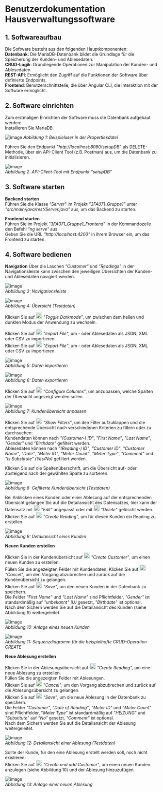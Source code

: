 
# Benutzerdokumentation Hausverwaltungssoftware

## 1. Softwareaufbau

Die Software besteht aus den folgenden Hauptkomponenten:  
**Datenbank**: Die MariaDB-Datenbank bildet die Grundlage für die Speicherung der Kunden- und Ablesedaten.  
**CRUD-Logik**: Grundlegende Operationen zur Manipulation der Kunden- und Ablesedaten.  
**REST-API**: Ermöglicht den Zugriff auf die Funktionen der Software über definierte Endpoints.  
**Frontend**: Benutzerschnittstelle, die über Angular CLI, die Interaktion mit der Software ermöglicht.  

## 2. Software einrichten

Zum erstmaligen Einrichten der Software muss die Datenbank aufgebaut werden:  
Installieren Sie MariaDB.  

![image](https://github.com/user-attachments/assets/d731e5a8-4daa-4d00-9113-54522fbe1b37)
*Abbildung 1: Beispieluser in der Propertiesdatei*

Führen Sie den Endpunkt *"http://localhost:8080/setupDB"* als DELETE-Methode, über ein API-Client Tool (z.B. Postman) aus, um die Datenbank zu initialisieren.  

![image](https://github.com/user-attachments/assets/06da21c7-202f-4102-80b0-363a98eea505)  
*Abbildung 2: API-Client-Tool mit Endpunkt "setupDB"*   
  
## 3. Software starten

**Backend starten**  
Führen Sie die Klasse *"Server"* im Projekt *"3FA071_Gruppe1"* unter *"src/main/java/rest/Server.java"* aus, um das Backend zu starten.  

**Frontend starten**  
Führen Sie im Projekt *"3FA071_Gruppe1_Frontend"* in der Kommandozeile den Befehl *"ng serve"* aus.  
Geben Sie die URL *"http://localhost:4200"* in ihrem Browser ein, um das Frontend zu starten.  
  
## 4. Software bedienen
  
**Navigation**
Über die Laschen *"Customer"* und *"Readings"* in der Navigationsleiste kann zwischen den jeweiligen Übersichten der Kunden- und Ablesedaten navigiert werden.  

![image](https://github.com/user-attachments/assets/5c3f0cb3-f5a5-404c-89b1-931b044822c1)  
*Abbildung 3: Navigationsleiste*  
  
![image](https://github.com/user-attachments/assets/6971efca-a36d-4de2-b32b-a0866b2122bc)  
*Abbildung 4: Übersicht (Testdaten)*  
  
Klicken Sie auf <img src="https://github.com/user-attachments/assets/3cdf4de3-3078-49ce-8ab2-dc310a0e544c" width="20px" height="20px" /> *"Toggle Darkmode"*, um zwischen dem hellen und dunklen Modus der Anwendung zu wechseln.  

Klicken Sie auf <img src="https://github.com/user-attachments/assets/ddcf6e02-bf99-4f62-a534-7b091fafa531" width="20px" height="20px" /> *"Import File"*, um - oder Ablesedaten als JSON, XML oder CSV zu importieren.  
Klicken Sie auf <img src="https://github.com/user-attachments/assets/ce7e8549-da0a-4d6a-b3fe-e162f99c8588" width="20px" height="20px" /> *"Export File"*, um - oder Ablesedaten als JSON, XML oder CSV zu importieren.  


![image](https://github.com/user-attachments/assets/84995fe4-a39a-47b0-b185-14cb73af4b67)  
*Abbildung 5: Daten importieren*  

![image](https://github.com/user-attachments/assets/843ddea4-b3bb-4132-b02a-71f389c73984)  
*Abbildung 6: Daten exportieren*  

Klicken Sie auf <img src="https://github.com/user-attachments/assets/d95c96d2-e2ae-41b7-9f4c-97ebe2b25417" width="20px" height="20px" /> *"Configure Columns"*, um anzupassen, welche Spalten der Übersicht angezeigt werden sollen.

![image](https://github.com/user-attachments/assets/5d531622-dfb1-4e77-ac5e-b272e06c3a8c)  
*Abbildung 7: Kundenübersicht anpassen*  

Klicken Sie auf <img src="https://github.com/user-attachments/assets/79af178e-8a59-4bbe-85a3-121c37541464" width="20px" height="20px" /> *"Show Filters"*, um den Filter aufzuklappen und die entsprechende Übersicht nach verschiedenen Kriterien zu filtern oder zu durchsuchen:  
Kundendaten können nach *"(Customer-) ID"*, *"First Name"*, *"Last Name"*, *"Gender"* und *"Birthdate"* gefiltert werden.  
Ablesedaten können nach *"(Reading-) ID"*, *"Customer ID"*, *"Customer Name"*, *"Date"*, *"Meter ID"*, *"Meter Count"*, *"Meter Type"*, *"Comment"* und *"Is Substitute" (Yes/No)* gefiltert werden.  

Klicken Sie auf die Spaltenüberschrift, um die Übersicht auf- oder absteigend nach der gewählten Spalte zu sortieren. 

![image](https://github.com/user-attachments/assets/68fddce8-d54c-4adc-9d20-6b387fd5fd20)  
*Abbildung 8: Gefilterte Kundenübersicht (Testdaten)*  

Bei Anklicken eines Kunden oder einer Ablesung auf der entsprechenden Übersicht gelangen Sie auf die Detailansicht des Datensatzes, hier kann der Datensatz mit <img src="https://github.com/user-attachments/assets/e5f1f51a-fb16-49ab-98a5-18dd3eb8db54" width="20px" height="20px" /> *"Edit"* angepasst oder mit <img src="https://github.com/user-attachments/assets/a0cc9308-a96f-4fc2-bfba-c7ffd464c6d4" width="20px" height="20px" /> *"Delete"* gelöscht werden.  
Klicken Sie auf <img src="https://github.com/user-attachments/assets/f8c4b916-d3fa-4c2e-afca-f1749a674b18" width="20px" height="20px" /> *"Create Reading"*, um für diesen Kunden ein Reading zu erstellen.  

![image](https://github.com/user-attachments/assets/e84e8a9a-1397-4fb8-bd77-e70ff0562e26)  
*Abbildung 9: Detailansicht eines Kunden*  

**Neuen Kunden erstellen**  

Klicken Sie in der Kundenübersicht auf <img src="https://github.com/user-attachments/assets/59d3ecc2-6786-4aab-b531-553a524a38e5" width="20px" height="20px" /> *"Create Customer"*, um einen neuen Kunden zu erstellen.  
Füllen Sie die angezeigten Felder mit Kundendaten. 
Klicken Sie auf <img src="https://github.com/user-attachments/assets/d28a9755-258a-49ed-9fba-13ef1bf78375" width="20px" height="20px" /> *"Cancel"*, um den Vorgang abzubrechen und zurück auf die Kundenübersicht zu gelangen.  
Klicken Sie auf <img src="https://github.com/user-attachments/assets/5509110b-b5c6-4519-a861-d90fc445b83f" width="20px" height="20px" /> *"Save"*, um den neuen Kunden in der Datenbank zu speichern.  
Die Felder *"First Name"* und *"Last Name"* sind Pflichtfelder, *"Gender"* ist standardmäßig auf *"unbekannt" (U)* gesetzt, *"Birthdate"* ist optional.  
Nach dem Sichern werden Sie auf die Detailansicht des Kunden (siehe Abbildung 9) weitergeleitet.  

![image](https://github.com/user-attachments/assets/b5f469ce-e7a0-4f24-9578-bff2b7cb8977)  
*Abbildung 10: Anlage eines neuen Kunden*

![image](https://github.com/user-attachments/assets/d6cc92e7-8836-43ab-bf54-580f2e112d98)  
*Abbildung 11: Sequenzdiagramm für die beispielhafte CRUD-Operation CREATE*


**Neue Ablesung erstellen**  

Klicken Sie in der Ablesungsübersicht auf <img src="https://github.com/user-attachments/assets/59d3ecc2-6786-4aab-b531-553a524a38e5" width="20px" height="20px" /> *"Create Reading"*, um eine neue Ablesung zu erstellen.  
Füllen Sie die angezeigten Felder mit Ablesungen.  
Klicken Sie auf <img src="https://github.com/user-attachments/assets/d28a9755-258a-49ed-9fba-13ef1bf78375" width="20px" height="20px" /> *"Cancel"*, um den Vorgang abzubrechen und zurück auf die Ablesungsübersicht zu gelangen.  
Klicken Sie auf <img src="https://github.com/user-attachments/assets/5509110b-b5c6-4519-a861-d90fc445b83f" width="20px" height="20px" /> *"Save"*, um die neue Ablesung in der Datenbank zu speichern.  
Die Felder *"Customer"*, *"Date of Reading"*, *"Meter ID"* und *"Meter Count"* sind Pflichtfelder, "*Meter Type"* ist standardmäßig auf *"HEIZUNG"* und *"Substitute"* auf *"No"* gesetzt, *"Comment"* ist optional.  
Nach dem Sichern werden Sie auf die Detailansicht der Ablesung weitergeleitet.  

![image](https://github.com/user-attachments/assets/714267de-082f-4b42-9840-d68dfbc5b4a1)  
*Abbildung 12: Detailansicht einer Ablesung (Testdaten)*  

Sollte der Kunde, für den eine Ablesung erstellt werden soll, noch nicht existieren:  
Klicken Sie auf <img src="https://github.com/user-attachments/assets/73face5f-85ce-419f-b72d-01e55f5f11b2" width="20px" height="20px" /> *"Create and add Customer"*, um einen neuen Kunden anzulegen (siehe Abbildung 10) und der Ablesung hinzuzufügen.  

![image](https://github.com/user-attachments/assets/88a5b819-db01-49b2-ab59-854df33f14a3)  
*Abbildung 13: Anlage einer neuen Ablesung*  
